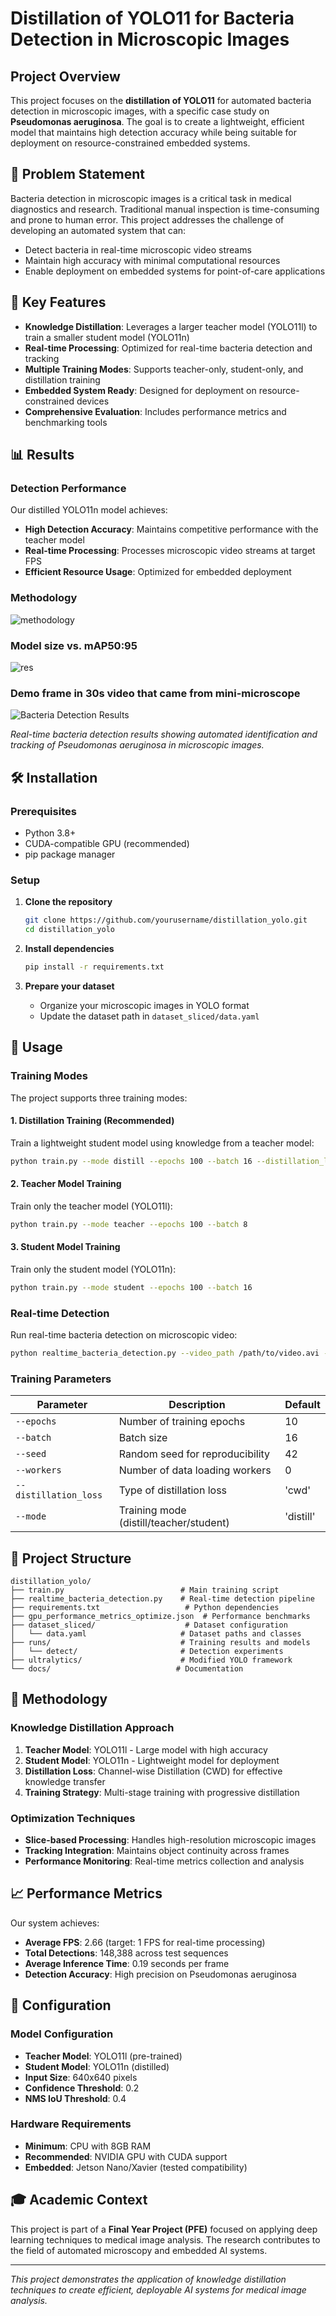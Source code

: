# Distillation of YOLO11 for Bacteria Detection in Microscopic Images

## Project Overview

This project focuses on the **distillation of YOLO11** for automated bacteria detection in microscopic images, with a specific case study on **Pseudomonas aeruginosa**. The goal is to create a lightweight, efficient model that maintains high detection accuracy while being suitable for deployment on resource-constrained embedded systems.

## 🔬 Problem Statement

Bacteria detection in microscopic images is a critical task in medical diagnostics and research. Traditional manual inspection is time-consuming and prone to human error. This project addresses the challenge of developing an automated system that can:

- Detect bacteria in real-time microscopic video streams
- Maintain high accuracy with minimal computational resources
- Enable deployment on embedded systems for point-of-care applications

## 🎯 Key Features

- **Knowledge Distillation**: Leverages a larger teacher model (YOLO11l) to train a smaller student model (YOLO11n)
- **Real-time Processing**: Optimized for real-time bacteria detection and tracking
- **Multiple Training Modes**: Supports teacher-only, student-only, and distillation training
- **Embedded System Ready**: Designed for deployment on resource-constrained devices
- **Comprehensive Evaluation**: Includes performance metrics and benchmarking tools

## 📊 Results

### Detection Performance
Our distilled YOLO11n model achieves:
- **High Detection Accuracy**: Maintains competitive performance with the teacher model
- **Real-time Processing**: Processes microscopic video streams at target FPS
- **Efficient Resource Usage**: Optimized for embedded deployment

### Methodology
![methodology](methodology/pipeline_overview.png)

### Model size vs. mAP50:95
![res](methodology/mAP_vs_modelsize.png)

### Demo frame in 30s video that came from mini-microscope
![Bacteria Detection Results](demo/image_detection.png)

*Real-time bacteria detection results showing automated identification and tracking of Pseudomonas aeruginosa in microscopic images.*

## 🛠️ Installation

### Prerequisites
- Python 3.8+
- CUDA-compatible GPU (recommended)
- pip package manager

### Setup

1. **Clone the repository**
   ```bash
   git clone https://github.com/yourusername/distillation_yolo.git
   cd distillation_yolo
   ```

2. **Install dependencies**
   ```bash
   pip install -r requirements.txt
   ```

3. **Prepare your dataset**
   - Organize your microscopic images in YOLO format
   - Update the dataset path in `dataset_sliced/data.yaml`

## 🚀 Usage

### Training Modes

The project supports three training modes:

#### 1. Distillation Training (Recommended)
Train a lightweight student model using knowledge from a teacher model:
```bash
python train.py --mode distill --epochs 100 --batch 16 --distillation_loss cwd
```

#### 2. Teacher Model Training
Train only the teacher model (YOLO11l):
```bash
python train.py --mode teacher --epochs 100 --batch 8
```

#### 3. Student Model Training
Train only the student model (YOLO11n):
```bash
python train.py --mode student --epochs 100 --batch 16
```

### Real-time Detection

Run real-time bacteria detection on microscopic video:
```bash
python realtime_bacteria_detection.py --video_path /path/to/video.avi --model_path /path/to/best.pt
```

### Training Parameters

| Parameter | Description | Default |
|-----------|-------------|---------|
| `--epochs` | Number of training epochs | 10 |
| `--batch` | Batch size | 16 |
| `--seed` | Random seed for reproducibility | 42 |
| `--workers` | Number of data loading workers | 0 |
| `--distillation_loss` | Type of distillation loss | 'cwd' |
| `--mode` | Training mode (distill/teacher/student) | 'distill' |

## 📁 Project Structure

```
distillation_yolo/
├── train.py                          # Main training script
├── realtime_bacteria_detection.py    # Real-time detection pipeline
├── requirements.txt                   # Python dependencies
├── gpu_performance_metrics_optimize.json  # Performance benchmarks
├── dataset_sliced/                    # Dataset configuration
│   └── data.yaml                     # Dataset paths and classes
├── runs/                             # Training results and models
│   └── detect/                       # Detection experiments
├── ultralytics/                      # Modified YOLO framework
└── docs/                            # Documentation
```

## 🔬 Methodology

### Knowledge Distillation Approach

1. **Teacher Model**: YOLO11l - Large model with high accuracy
2. **Student Model**: YOLO11n - Lightweight model for deployment
3. **Distillation Loss**: Channel-wise Distillation (CWD) for effective knowledge transfer
4. **Training Strategy**: Multi-stage training with progressive distillation

### Optimization Techniques

- **Slice-based Processing**: Handles high-resolution microscopic images
- **Tracking Integration**: Maintains object continuity across frames
- **Performance Monitoring**: Real-time metrics collection and analysis

## 📈 Performance Metrics

Our system achieves:
- **Average FPS**: 2.66 (target: 1 FPS for real-time processing)
- **Total Detections**: 148,388 across test sequences
- **Average Inference Time**: 0.19 seconds per frame
- **Detection Accuracy**: High precision on Pseudomonas aeruginosa

## 🔧 Configuration

### Model Configuration
- **Teacher Model**: YOLO11l (pre-trained)
- **Student Model**: YOLO11n (distilled)
- **Input Size**: 640x640 pixels
- **Confidence Threshold**: 0.2
- **NMS IoU Threshold**: 0.4

### Hardware Requirements
- **Minimum**: CPU with 8GB RAM
- **Recommended**: NVIDIA GPU with CUDA support
- **Embedded**: Jetson Nano/Xavier (tested compatibility)

## 🎓 Academic Context

This project is part of a **Final Year Project (PFE)** focused on applying deep learning techniques to medical image analysis. The research contributes to the field of automated microscopy and embedded AI systems.

---

*This project demonstrates the application of knowledge distillation techniques to create efficient, deployable AI systems for medical image analysis.*
